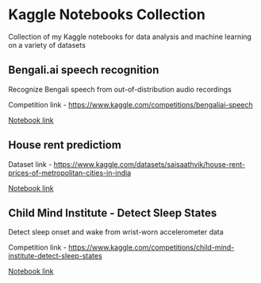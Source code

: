 # Kaggle Notebooks Collection
Collection of my Kaggle notebooks for data analysis and machine learning on a variety of datasets 


## Bengali.ai speech recognition
Recognize Bengali speech from out-of-distribution audio recordings

Competition link - https://www.kaggle.com/competitions/bengaliai-speech

[Notebook link](./bengali-speech-recognition.ipynb)


## House rent predictiom
Dataset link - https://www.kaggle.com/datasets/saisaathvik/house-rent-prices-of-metropolitan-cities-in-india

[Notebook link](./house-rent-prediction.ipynb)


## Child Mind Institute - Detect Sleep States
Detect sleep onset and wake from wrist-worn accelerometer data

Competition link - https://www.kaggle.com/competitions/child-mind-institute-detect-sleep-states

[Notebook link](./detect-sleep-states.ipynb)
